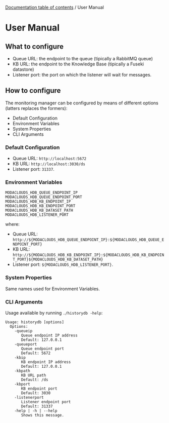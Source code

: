 [Documentation table of contents](toc.md) / User Manual

# User Manual

## What to configure

* Queue URL: the endpoint to the queue (tipically a RabbitMQ queue)
* KB URL: the endpoint to the Knowledge Base (tipically a Fuseki datastore)
* Listener port: the port on which the listener will wait for messages.

## How to configure

The monitoring manager can be configured by means of different options (latters replaces the formers):
* Default Configuration
* Environment Variables
* System Properties
* CLI Arguments

### Default Configuration

* Queue URL: `http://localhost:5672`
* KB URL: `http://localhost:3030/ds`
* Listener port: `31337`.

### Environment Variables

```
MODACLOUDS_HDB_QUEUE_ENDPOINT_IP
MODACLOUDS_HDB_QUEUE_ENDPOINT_PORT
MODACLOUDS_HDB_KB_ENDPOINT_IP
MODACLOUDS_HDB_KB_ENDPOINT_PORT
MODACLOUDS_HDB_KB_DATASET_PATH
MODACLOUDS_HDB_LISTENER_PORT
```

where:

* Queue URL: `http://${MODACLOUDS_HDB_QUEUE_ENDPOINT_IP}:${MODACLOUDS_HDB_QUEUE_ENDPOINT_PORT}`
* KB URL: `http://${MODACLOUDS_HDB_KB_ENDPOINT_IP}:${MODACLOUDS_HDB_KB_ENDPOINT_PORT}${MODACLOUDS_HDB_KB_DATASET_PATH}`
* Listener port: `${MODACLOUDS_HDB_LISTENER_PORT}`.

### System Properties

Same names used for Environment Variables.

### CLI Arguments

Usage available by running `./historydb -help`:

```
Usage: historydb [options]
  Options:
    -queueip
       Queue endpoint IP address
       Default: 127.0.0.1
    -queueport
       Queue endpoint port
       Default: 5672
    -kbip
       KB endpoint IP address
       Default: 127.0.0.1
    -kbpath
       KB URL path
       Default: /ds
    -kbport
       KB endpoint port
       Default: 3030
    -listenerport
       Listener endpoint port
       Default: 31337
    -help | -h | --help
       Shows this message.
```
